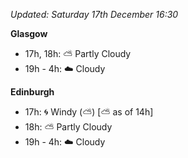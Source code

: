 *Updated: Saturday 17th December 16:30*

**Glasgow**

* 17h, 18h: :partly_sunny: Partly Cloudy
* 19h - 4h: :cloud: Cloudy

**Edinburgh**

* 17h: :cyclone: Windy (:partly_sunny:) [:partly_sunny: as of 14h]
* 18h: :partly_sunny: Partly Cloudy
* 19h - 4h: :cloud: Cloudy
